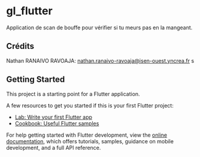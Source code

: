 # gl_flutter

Application de scan de bouffe pour vérifier si tu meurs pas en la mangeant.

## Crédits

Nathan RANAIVO RAVOAJA: nathan.ranaivo-ravoaja@isen-ouest.yncrea.fr
s
## Getting Started

This project is a starting point for a Flutter application.

A few resources to get you started if this is your first Flutter project:

- [Lab: Write your first Flutter app](https://docs.flutter.dev/get-started/codelab)
- [Cookbook: Useful Flutter samples](https://docs.flutter.dev/cookbook)

For help getting started with Flutter development, view the
[online documentation](https://docs.flutter.dev/), which offers tutorials,
samples, guidance on mobile development, and a full API reference.
